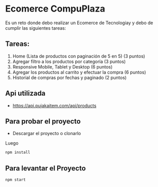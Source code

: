 # Ecomerce CompuPlaza

Es un reto donde debo realizar un Ecomerce de Tecnologiay y debo de cumplir las siguientes tareas:

## Tareas:

1. Home (Lista de productos con paginación de 5 en 5) (3 puntos)
2. Agregar filtro a los productos por categoría (3 puntos)
3. Responsive Mobile, Tablet y Desktop (6 puntos)
4. Agregar los productos al carrito y efectuar la compra (6 puntos)
5. Historial de compras por fechas y paginado (2 puntos)

## Api utilizada

- https://api.pujakaitem.com/api/products

## Para probar el proyecto

- Descargar el proyecto o clonarlo

Luego

```bash
npm install
```

## Para levantar el Proyecto

```bash
npm start
```
